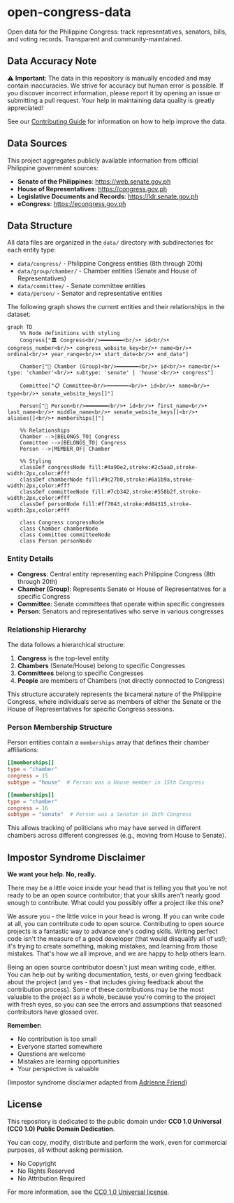 # open-congress-data

Open data for the Philippine Congress: track representatives, senators, bills,
and voting records. Transparent and community-maintained.

## Data Accuracy Note

⚠️ **Important**: The data in this repository is manually encoded and may
contain inaccuracies. We strive for accuracy but human error is possible. If you
discover incorrect information, please report it by opening an issue or
submitting a pull request. Your help in maintaining data quality is greatly
appreciated!

See our [Contributing Guide](CONTRIBUTING.md) for information on how to help
improve the data.

## Data Sources

This project aggregates publicly available information from official Philippine
government sources:

- **Senate of the Philippines**: https://web.senate.gov.ph
- **House of Representatives**: https://congress.gov.ph
- **Legislative Documents and Records**: https://ldr.senate.gov.ph
- **eCongress**: https://econgress.gov.ph

## Data Structure

All data files are organized in the `data/` directory with subdirectories for
each entity type:

- `data/congress/` - Philippine Congress entities (8th through 20th)
- `data/group/chamber/` - Chamber entities (Senate and House of Representatives)
- `data/committee/` - Senate committee entities
- `data/person/` - Senator and representative entities

The following graph shows the current entities and their relationships in the
dataset:

```mermaid
graph TD
    %% Node definitions with styling
    Congress["🏛️ Congress<br/>━━━━━━━<br/>• id<br/>• congress_number<br/>• congress_website_key<br/>• name<br/>• ordinal<br/>• year_range<br/>• start_date<br/>• end_date"]

    Chamber["🏢 Chamber (Group)<br/>━━━━━━━<br/>• id<br/>• name<br/>• type: 'chamber'<br/>• subtype: 'senate' | 'house'<br/>• congress"]

    Committee["📋 Committee<br/>━━━━━━━<br/>• id<br/>• name<br/>• type<br/>• senate_website_keys[]"]

    Person["👤 Person<br/>━━━━━━━<br/>• id<br/>• first_name<br/>• last_name<br/>• middle_name<br/>• senate_website_keys[]<br/>• aliases[]<br/>• memberships[]"]

    %% Relationships
    Chamber -->|BELONGS_TO| Congress
    Committee -->|BELONGS_TO| Congress
    Person -->|MEMBER_OF| Chamber

    %% Styling
    classDef congressNode fill:#4a90e2,stroke:#2c5aa0,stroke-width:2px,color:#fff
    classDef chamberNode fill:#9c27b0,stroke:#6a1b9a,stroke-width:2px,color:#fff
    classDef committeeNode fill:#7cb342,stroke:#558b2f,stroke-width:2px,color:#fff
    classDef personNode fill:#ff7043,stroke:#d84315,stroke-width:2px,color:#fff

    class Congress congressNode
    class Chamber chamberNode
    class Committee committeeNode
    class Person personNode
```

### Entity Details

- **Congress**: Central entity representing each Philippine Congress (8th through 20th)
- **Chamber (Group)**: Represents Senate or House of Representatives for a specific Congress
- **Committee**: Senate committees that operate within specific congresses
- **Person**: Senators and representatives who serve in various congresses

### Relationship Hierarchy

The data follows a hierarchical structure:

1. **Congress** is the top-level entity
2. **Chambers** (Senate/House) belong to specific Congresses
3. **Committees** belong to specific Congresses
4. **People** are members of Chambers (not directly connected to Congress)

This structure accurately represents the bicameral nature of the Philippine Congress, where individuals serve as members of either the Senate or the House of Representatives for specific Congress sessions.

### Person Membership Structure

Person entities contain a `memberships` array that defines their chamber affiliations:

```toml
[[memberships]]
type = "chamber"
congress = 15
subtype = "house"  # Person was a House member in 15th Congress

[[memberships]]
type = "chamber"
congress = 16
subtype = "senate"  # Person was a Senator in 16th Congress
```

This allows tracking of politicians who may have served in different chambers across different congresses (e.g., moving from House to Senate).

## Impostor Syndrome Disclaimer

**We want your help. No, really.**

There may be a little voice inside your head that is telling you that you're not
ready to be an open source contributor; that your skills aren't nearly good
enough to contribute. What could you possibly offer a project like this one?

We assure you - the little voice in your head is wrong. If you can write code at
all, you can contribute code to open source. Contributing to open source
projects is a fantastic way to advance one's coding skills. Writing perfect code
isn't the measure of a good developer (that would disqualify all of us!); it's
trying to create something, making mistakes, and learning from those mistakes.
That's how we all improve, and we are happy to help others learn.

Being an open source contributor doesn't just mean writing code, either. You can
help out by writing documentation, tests, or even giving feedback about the
project (and yes - that includes giving feedback about the contribution
process). Some of these contributions may be the most valuable to the project as
a whole, because you're coming to the project with fresh eyes, so you can see
the errors and assumptions that seasoned contributors have glossed over.

**Remember:**

- No contribution is too small
- Everyone started somewhere
- Questions are welcome
- Mistakes are learning opportunities
- Your perspective is valuable

(Impostor syndrome disclaimer adapted from
[Adrienne Friend](https://github.com/adriennefriend/imposter-syndrome-disclaimer))

## License

This repository is dedicated to the public domain under **CC0 1.0 Universal (CC0
1.0) Public Domain Dedication**.

You can copy, modify, distribute and perform the work, even for commercial
purposes, all without asking permission.

- No Copyright
- No Rights Reserved
- No Attribution Required

For more information, see the
[CC0 1.0 Universal license](https://creativecommons.org/publicdomain/zero/1.0/).